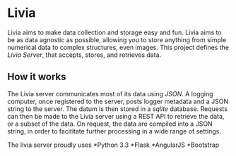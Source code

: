 Livia
=====

Livia aims to make data collection and storage easy and fun. Livia aims to be as data agnostic as possible, allowing you to store anything from simple numerical data to complex structures, even images. This project defines the *Livia Server*, that accepts, stores, and retrieves data.

How it works
------------

The Livia server communicates most of its data using *JSON*. A logging computer, once registered to the server, posts logger metadata and a JSON string to the server. The datum is then stored in a *sqlite* database. Requests can then be made to the Livia server using a REST API to retrieve the data, or a subset of the data. On request, the data are compiled into a JSON string, in order to facititate further processing in a wide range of settings.

The livia server proudly uses
*Python 3.3
*Flask
*AngularJS
*Bootstrap
